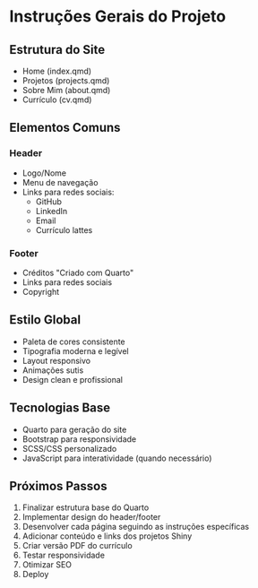 # Instruções Gerais do Projeto

## Estrutura do Site
- Home (index.qmd)
- Projetos (projects.qmd)
- Sobre Mim (about.qmd)
- Currículo (cv.qmd)

## Elementos Comuns
### Header
- Logo/Nome
- Menu de navegação
- Links para redes sociais:
  - GitHub
  - LinkedIn
  - Email
  - Currículo lattes

### Footer
- Créditos "Criado com Quarto"
- Links para redes sociais
- Copyright

## Estilo Global
- Paleta de cores consistente
- Tipografia moderna e legível
- Layout responsivo
- Animações sutis
- Design clean e profissional

## Tecnologias Base
- Quarto para geração do site
- Bootstrap para responsividade
- SCSS/CSS personalizado
- JavaScript para interatividade (quando necessário)

## Próximos Passos
1. Finalizar estrutura base do Quarto
2. Implementar design do header/footer
3. Desenvolver cada página seguindo as instruções específicas
4. Adicionar conteúdo e links dos projetos Shiny
5. Criar versão PDF do currículo
6. Testar responsividade
7. Otimizar SEO
8. Deploy 